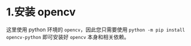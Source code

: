 # 1.安装 opencv

这里使用 python 环境的 `opencv`，因此您只需要使用 `python -m pip install opencv-python` 即可安装好 `opencv` 本身和相关依赖。

# 